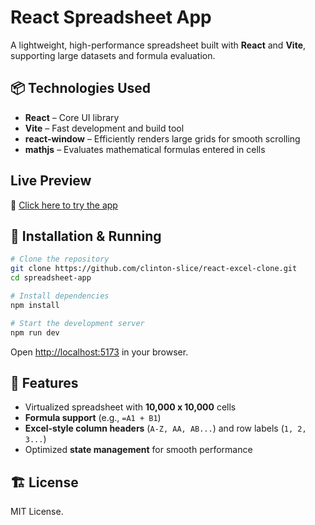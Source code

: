 # React Spreadsheet App

A lightweight, high-performance spreadsheet built with **React** and **Vite**, supporting large datasets and formula evaluation.

## 📦 Technologies Used

- **React** – Core UI library
- **Vite** – Fast development and build tool
- **react-window** – Efficiently renders large grids for smooth scrolling
- **mathjs** – Evaluates mathematical formulas entered in cells

## Live Preview

🔗 [Click here to try the app](https://react-excel-clone.vercel.app/)

## 🚀 Installation & Running

```sh
# Clone the repository
git clone https://github.com/clinton-slice/react-excel-clone.git
cd spreadsheet-app

# Install dependencies
npm install

# Start the development server
npm run dev
```

Open [http://localhost:5173](http://localhost:5173) in your browser.

## 📌 Features

- Virtualized spreadsheet with **10,000 x 10,000** cells
- **Formula support** (e.g., `=A1 + B1`)
- **Excel-style column headers** (`A-Z, AA, AB...`) and row labels (`1, 2, 3...`)
- Optimized **state management** for smooth performance

## 🏗 License

MIT License.
